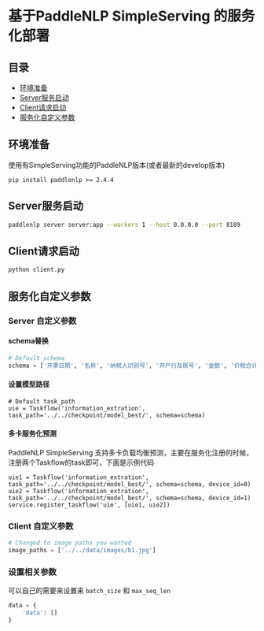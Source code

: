 # 基于PaddleNLP SimpleServing 的服务化部署

## 目录
- [环境准备](#环境准备)
- [Server服务启动](#Server服务启动)
- [Client请求启动](#Client请求启动)
- [服务化自定义参数](#服务化自定义参数)

## 环境准备
使用有SimpleServing功能的PaddleNLP版本(或者最新的develop版本)

```shell
pip install paddlenlp >= 2.4.4
```


## Server服务启动

```bash
paddlenlp server server:app --workers 1 --host 0.0.0.0 --port 8189
```

## Client请求启动

```bash
python client.py
```

## 服务化自定义参数

### Server 自定义参数
#### schema替换
```python
# Default schema
schema = ['开票日期', '名称', '纳税人识别号', '开户行及账号', '金额', '价税合计', 'No', '税率', '地址、电话', '税额']
```

#### 设置模型路径
```
# Default task_path
uie = Taskflow('information_extration', task_path='../../checkpoint/model_best/', schema=schema)
```

#### 多卡服务化预测
PaddleNLP SimpleServing 支持多卡负载均衡预测，主要在服务化注册的时候，注册两个Taskflow的task即可，下面是示例代码
```
uie1 = Taskflow('information_extration', task_path='../../checkpoint/model_best/', schema=schema, device_id=0)
uie2 = Taskflow('information_extration', task_path='../../checkpoint/model_best/', schema=schema, device_id=1)
service.register_taskflow('uie', [uie1, uie2])
```

### Client 自定义参数

```python
# Changed to image paths you wanted
image_paths = ['../../data/images/b1.jpg']
```

### 设置相关参数
可以自己的需要来设置来 `batch_size` 和 `max_seq_len`

```python
data = {
    'data': []
}
```
